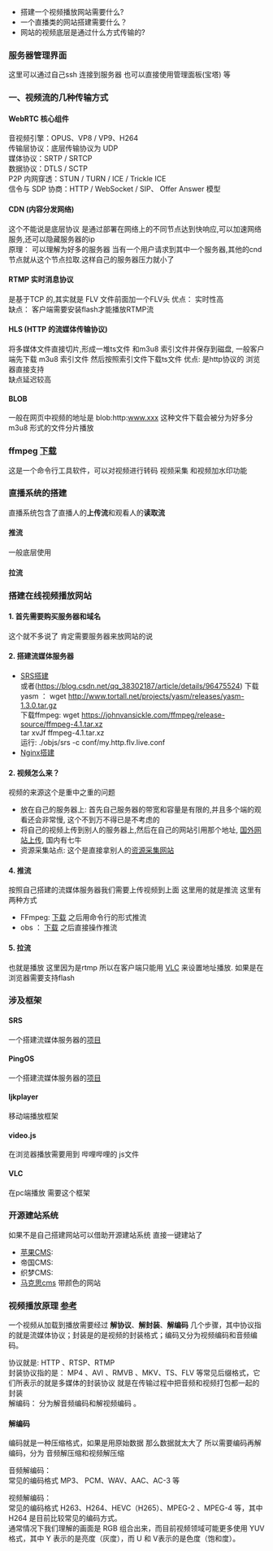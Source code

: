 
* 搭建一个视频播放网站需要什么?
* 一个直播类的网站搭建需要什么？
* 网站的视频底层是通过什么方式传输的?

### 服务器管理界面
   这里可以通过自己ssh 连接到服务器 也可以直接使用管理面板(宝塔) 等

### 一、视频流的几种传输方式
   
   #### WebRTC 核心组件
   音视频引擎：OPUS、VP8 / VP9、H264  
   传输层协议：底层传输协议为 UDP  
   媒体协议：SRTP / SRTCP  
   数据协议：DTLS / SCTP  
   P2P 内网穿透：STUN / TURN / ICE / Trickle ICE  
   信令与 SDP 协商：HTTP / WebSocket / SIP、 Offer Answer 模型  
   
   
   #### CDN (内容分发网络)
   这个不能说是底层协议 是通过部署在网络上的不同节点达到快响应,可以加速网络服务,还可以隐藏服务器的ip  
   原理： 可以理解为好多的服务器 当有一个用户请求到其中一个服务器,其他的cnd节点就从这个节点拉取.这样自己的服务器压力就小了
   
   #### RTMP 实时消息协议
   是基于TCP 的,其实就是 FLV 文件前面加一个FLV头
   优点： 实时性高  
   缺点： 客户端需要安装flash才能播放RTMP流
   
   #### HLS (HTTP 的流媒体传输协议)
   将多媒体文件直接切片,形成一堆ts文件 和m3u8 索引文件并保存到磁盘, 一般客户端先下载 m3u8 索引文件 然后按照索引文件下载ts文件
   优点: 是http协议的 浏览器直接支持  
   缺点延迟较高  
   
   #### BLOB 
   一般在网页中视频的地址是  blob:http:www.xxx   这种文件下载会被分为好多分 m3u8 形式的文件分片播放

### ffmpeg  [下载](https://www.bilibili.com/read/cv4402100/)
   这是一个命令行工具软件，可以对视频进行转码 视频采集 和视频加水印功能


### 直播系统的搭建
   直播系统包含了直播人的**上传流**和观看人的**读取流**
   
   #### 推流
   一般底层使用
   
   #### 拉流
   
   
   

### 搭建在线视频播放网站
   #### 1. 首先需要购买服务器和域名 
   这个就不多说了 肯定需要服务器来放网站的说
   
   #### 2. 搭建流媒体服务器
   * [SRS搭建](https://www.cnblogs.com/innershare/p/11045363.html)  
     或者(https://blog.csdn.net/qq_38302187/article/details/96475524)
        下载yasm ： wget http://www.tortall.net/projects/yasm/releases/yasm-1.3.0.tar.gz  
        下载ffmpeg: wget https://johnvansickle.com/ffmpeg/release-source/ffmpeg-4.1.tar.xz  
        tar xvJf ffmpeg-4.1.tar.xz  
        运行: ./objs/srs -c conf/my.http.flv.live.conf
   * [Nginx搭建](https://blog.csdn.net/qq_38302187/article/details/96475524)
   
   #### 2. 视频怎么来？
   视频的来源这个是重中之重的问题
   * 放在自己的服务器上: 首先自己服务器的带宽和容量是有限的,并且多个端的观看还会非常慢, 这个不到万不得已是不考虑的
   * 将自己的视频上传到别人的服务器上,然后在自己的网站引用那个地址, [国外网站上传](https://www.alliance4creativity.com/where-to-watch/), 国内有七牛
   * 资源采集站点: 这个是直接拿别人的[资源采集网站](https://14ysdg.com/archives/82)
   
   #### 4. 推流
   按照自己搭建的流媒体服务器我们需要上传视频到上面 这里用的就是推流 这里有两种方式
   * FFmpeg: [下载](http://ffmpeg.org/download.html) 之后用命令行的形式推流
   * obs ： [下载](https://obsproject.com/) 之后直接操作推流
   
   #### 5. 拉流
   也就是播放 这里因为是rtmp 所以在客户端只能用 [VLC](https://www.videolan.org/) 来设置地址播放. 如果是在浏览器需要支持flash
   
   
   
   

### 涉及框架

   #### SRS 
   一个搭建流媒体服务器的[项目](https://github.com/winlinvip/srs/tree/3.0release)
   
   #### PingOS
   一个搭建流媒体服务器的[项目](https://github.com/pingostack/pingos)

   #### Ijkplayer 
   移动端播放框架
   
   #### video.js
   在浏览器播放需要用到 哔哩哔哩的 js文件
   
   #### VLC 
   在pc端播放 需要这个框架


### 开源建站系统
   如果不是自己搭建网站可以借助开源建站系统 直接一键建站了
   * [苹果CMS](http://www.maccms.com/down.html):     
   * 帝国CMS:
   * 织梦CMS:
   * [马克思cms](http://www.makesicms.com/)  带颜色的网站
   

### 视频播放原理 [参考](https://mp.weixin.qq.com/s?__biz=Mzg3NTA3MDIxOA==&mid=2247483834&idx=1&sn=b5ab4c89165f3dcf11c6dcace89c6341&chksm=cec657dff9b1dec960234c9440372bb6b8b70f6723ad243bcbec6ab425fd14e7d2d053c0f2a7&scene=178&cur_album_id=1341163268504879108#rd) 
   
   一个视频从加载到播放需要经过 **解协议**、**解封装**、**解编码** 几个步骤，其中协议指的就是流媒体协议；封装是的是视频的封装格式；编码又分为视频编码和音频编码。  
   
   协议就是: HTTP 、RTSP、RTMP  
   封装协议指的是： MP4 、AVI 、RMVB 、MKV、TS、FLV 等常见后缀格式，它们所表示的就是多媒体的封装协议 就是在传输过程中把音频和视频打包都一起的封装  
   解编码： 分为解音频编码和解视频编码 。  
    
   #### 解编码
   编码就是一种压缩格式，如果是用原始数据 那么数据就太大了 所以需要编码再解编码，分为 音频解压缩和视频解压缩  
   
   音频解编码：  
   常见的编码格式 MP3、 PCM、WAV、AAC、AC-3 等  
   
   视频解编码：  
   常见的编码格式  H263、H264、HEVC（H265）、MPEG-2 、MPEG-4 等，其中H264 是目前比较常见的编码方式。  
   通常情况下我们理解的画面是 RGB 组合出来，而目前视频领域可能更多使用 YUV 格式，其中 Y 表示的是亮度（灰度），而 U 和 V表示的是色度（饱和度）。  
   
   
   
   
   
   
   
   
   
   
   
   
   
   
   